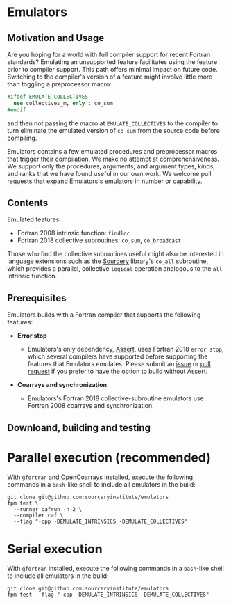 Emulators
=========

Motivation and Usage
--------------------

Are you hoping for a world with full compiler support for recent Fortran
standards?  Emulating an unsupported feature facilitates using the feature prior
to compiler support.  This path offers minimal impact on future code. Switching
to the compiler's version of a feature might involve little more than toggling a
preprocessor macro:
```fortran
#ifdef EMULATE_COLLECTIVES
  use collectives_m, only : co_sum
#endif
```
and then not passing the macro at `EMULATE_COLLECTIVES` to the compiler to
turn eliminate the emulated version of `co_sum` from the source code before
compiling.

Emulators contains a few emulated procedures and preprocessor macros that
trigger their compilation.  We make no attempt at comprehensiveness. 
We support only the procedures, arguments, and argument types, kinds, 
and ranks that we have found useful in our own work.  We welcome pull 
requests that expand Emulators's emulators in number or capability.

Contents
--------
Emulated features:
* Fortran 2008 intrinsic function: `findloc`
* Fortran 2018 collective subroutines: `co_sum`, `co_broadcast`

Those who find the collective subroutines useful might also be interested
in language extensions such as the [Sourcery] library's `co_all` subroutine,
which provides a parallel, collective `logical` operation analogous to the
`all` intrinsic function.

Prerequisites
-------------
Emulators builds with a Fortran compiler that supports the following features:

* **Error stop**
   - Emulators's only dependency, [Assert], uses Fortran 2018 `error stop`,
     which several compilers have supported before supporting the features
     that Emulators emulates.  Please submit an [issue] or [pull request]
     if you prefer to have the option to build without Assert.

* **Coarrays and synchronization**
   - Emulators's Fortran 2018 collective-subroutine emulators use Fortran 2008
     coarrays and synchronization.

Downloand, building and testing
-------------------------------
# Parallel execution (recommended)
With `gfortran` and OpenCoarrays installed, execute the following commands in
a `bash`-like shell to include all emulators in the build:
```
git clone git@github.com:sourceryinstitute/emulators
fpm test \
  --runner cafrun -n 2 \
  --compiler caf \
  --flag "-cpp -DEMULATE_INTRINSICS -DEMULATE_COLLECTIVES"
```

# Serial execution
With `gfortran` installed, execute the following commands in
a `bash`-like shell to include all emulators in the build:
```
git clone git@github.com:sourceryinstitute/emulators
fpm test --flag "-cpp -DEMULATE_INTRINSICS -DEMULATE_COLLECTIVES"
```

[Sourcery]: https://github.com/sourceryinstitute/sourcery
[Assert]: https://github.com/sourceryinstitute/assert
[issue]: https://github.com/sourceryinstitute/hope/issues
[pull request]: https://github.com/sourceryinstitute/hope/pulls
[fpm]: https://github.com/fortran-lang/fpm
